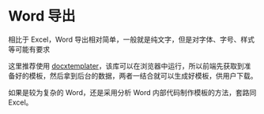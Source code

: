 # Word 导出

相比于 Excel，Word 导出相对简单，一般就是纯文字，但是对字体、字号、样式等可能有要求

这里推荐使用 [docxtemplater](https://github.com/open-xml-templating/docxtemplater)，该库可以在浏览器中运行，所以前端先获取到准备好的模板，然后拿到后台的数据，两者一结合就可以生成好模板，供用户下载。

如果是较为复杂的 Word，还是采用分析 Word 内部代码制作模板的方法，套路同 Excel。
